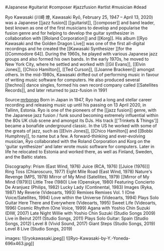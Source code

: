#Japanese #guitarist #composer #jazzfusion #artist #musician #dead 

Ryo Kawasaki (川崎 燎, Kawasaki Ryō, February 25, 1947 – April 13, 2020) was a Japanese [[jazz fusion]] [[guitarist]], [[composer]] and band leader, best known as one of the first musicians to develop and popularise the fusion genre and for helping to develop the guitar synthesizer in collaboration with [[Roland Corporation]] and [[Korg]]. His album [[Ryo Kawasaki and the Golden Dragon Live]] was one of the first all-digital recordings and he created the [[Kawasaki Synthesizer ]]for the [[Commodore 64]]. During the 1960s, he played with various Japanese jazz groups and also formed his own bands. In the early 1970s, he moved to New York City, where he settled and worked with [[Gil Evans]], [[Elvin Jones]], [[Chico Hamilton]], [[Ted Curson]], [[Joanne Brackeen]] amongst others. In the mid-1980s, Kawasaki drifted out of performing music in favour of writing music software for computers. He also produced several [[techno]] dance singles, formed his own record company called [[Satellites Records]], and later returned to jazz-fusion in 1991

Source:[mrbongo](https://mrbongo.bandcamp.com/album/juice)
Born in Japan in 1947, Ryo had a long and stellar career recording and releasing music up until his passing on 13 April 2020, in Tallinn, Estonia. Ryo is one of the pioneers of the [[jazz fusion]] genre, with the Japanese jazz fusion / funk sound becoming extremely influential within the 80s UK club scene and amongst its DJs. His track [['Trinkets & Things']] became a bonafide underground classic. In the US he worked with some of the greats of jazz, such as [[Elvin Jones]], [[Chico Hamilton]] and [[Bobbi Humphrey]], to name but a few. A forward-thinking and ever-evolving musician, Ryo collaborated with the Roland Corporation and Korg on the 'guitar synthesizer' and later wrote music software for computers. Later in life he relocated to Estonia and worked there, as well as Finland, Sweden, and the Baltic states.

Discography:
Prism (East Wind, 1976)
Juice (RCA, 1976) [[Juice (1976)]]
Ring Toss (Chiaroscuro, 1977)
Eight Mile Road (East Wind, 1978)
Nature's Revenge (MPS, 1978)
Mirror of My Mind (Satellites, 1979) [[Mirror of My Mind (1979)]]
Little Tree (1980) 
Live (Openskye, 1980)
Featuring Concierto De Aranjuez (Philips, 1982)
Lucky Lady (Continental, 1983)
Images (Ryka, 1987)
My Reverie (Videoarts, 1993)
Remixes Remixes Vol. 1 (One Voice/Satellites, 1994)
Love within the Universe (Videoarts, 1994)
Plays Solo Guitar Here There and Everywhere (Videoarts, 1995)
Sweet Life (Videoarts, 1996)
Cosmic Rhythm (One Voice, 1999)
Agana with Yoshio Chin Suzuki (DIW, 2007)
Late Night Willie with Yoshio Chin Suzuki (Studio Songs 2009)
Live in Beirut 2011 (Studio Songs, 2011)
Plays Solo Guitar: Spain (Studio Songs, 2012)
Level 8 (Vivid Sound, 2017)
Giant Steps (Studio Songs, 2019)
Level 8 Live (Studio Songs, 2019)

images: 
![[ryokawasaki.jpeg]]
![[Ryo-Kawasaki-by-Y.-Yoneda-696x463.jpg]]
